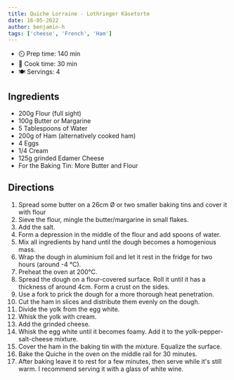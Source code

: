 ```yaml
---
title: Quiche Lorraine - Lothringer Käsetorte
date: 16-05-2022
author: benjamin-h
tags: ['cheese', 'French', 'Ham']
---
```


- ⏲️ Prep time: 140 min
- 🍳 Cook time: 30 min
- 🍽️ Servings: 4

## Ingredients

- 200g Flour (full sight)
- 100g Butter or Margarine
- 5 Tablespoons of Water
- 200g of Ham (alternatively cooked ham)
- 4 Eggs
- 1/4 Cream
- 125g grinded Edamer Cheese
- For the Baking Tin: More Butter and Flour

##  Directions

1. Spread some butter on a 26cm Ø or two smaller baking tins and cover it with flour
2. Sieve the flour, mingle the butter/margarine in small flakes.
3. Add the salt.
4. Form a depression in the middle of the flour and add spoons of water.
5. Mix all ingredients by hand until the dough becomes a homogenious mass.
6. Wrap the dough in aluminium foil and let it rest in the fridge for two hours (around -4 °C).
7. Preheat the oven at 200°C.
8. Spread the dough on a flour-covered surface. Roll it until it has a thickness of around 4cm. Form a crust on the sides.
9. Use a fork to prick the dough for a more thorough heat penetration.
10. Cut the ham in slices and distribute them evenly on the dough.
11. Divide the yolk from the egg white.
12. Whisk the yolk with cream.
13. Add the grinded cheese.
14. Whisk the egg white until it becomes foamy. Add it to the yolk-pepper-salt-cheese mixture.
15. Cover the ham in the baking tin with the mixture. Equalize the surface.
16. Bake the Quiche in the oven on the middle rail for 30 minutes.
17. After baking leave it to rest for a few minutes, then serve while it's still warm.
I recommend serving it with a glass of white wine.
